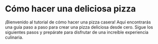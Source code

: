 # Cómo hacer una deliciosa pizza


¡Bienvenido al tutorial de cómo hacer una pizza casera! Aquí encontrarás una guía paso a paso para crear una pizza deliciosa desde cero.
Sigue los siguientes pasos y prepárate para disfrutar de una increíble experiencia culinaria.
